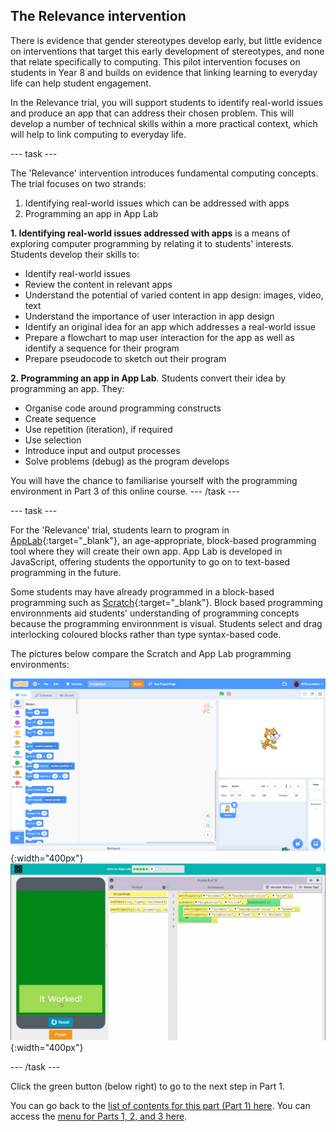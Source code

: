 ##  The Relevance intervention
There is evidence that gender stereotypes develop early, but little evidence on interventions that target this early development of stereotypes, and none that relate specifically to computing. This pilot intervention focuses on students in Year 8 and builds on evidence that linking learning to everyday life can help student engagement.

In the Relevance trial, you will support students to identify real-world issues and produce an app that can address their chosen problem. This will develop a number of technical skills within a more practical context, which will help to link computing to everyday life.

---  task ---

The 'Relevance' intervention introduces fundamental computing concepts. The trial focuses on two strands:
1. Identifying real-world issues which can be addressed with apps 
2. Programming an app in App Lab

**1. Identifying real-world issues addressed with apps** is a means of exploring computer programming by relating it to students' interests. Students develop their skills to:
+ Identify real-world issues
+ Review the content in relevant apps
+ Understand the potential of varied content in app design: images, video, text
+ Understand the importance of user interaction in app design
+ Identify an original idea for an app which addresses a real-world issue
+ Prepare a flowchart to map user interaction for the app as well as identify a sequence for their program
+ Prepare pseudocode to sketch out their program

**2. Programming an app in App Lab**. Students convert their idea by programming an app. They:
+ Organise code around programming constructs
+ Create sequence
+ Use repetition (iteration), if required
+ Use selection
+ Introduce input and output processes
+ Solve problems (debug) as the program develops

You will have the chance to familiarise yourself with the programming environment in Part 3 of this online course.
---  /task ---

---  task ---

For the 'Relevance' trial, students learn to program in [AppLab](https://code.org/educate/applab){:target="_blank"}, an age-appropriate, block-based programming tool where they will create their own app. App Lab is developed in JavaScript, offering students the opportunity to go on to text-based programming in the future.

Some students may have already programmed in a block-based programming such as [Scratch](https://scratch.mit.edu){:target="_blank"}. Block based programming environnments aid students' understanding of programming concepts because the programming environnment is visual. Students select and drag interlocking coloured blocks rather than type syntax-based code.

The pictures below compare the Scratch and App Lab programming environments:

![Scratch.png](images/relevance-Scratch.png){:width="400px"}
![Applab.png](images/relevance-AppLab.png){:width="400px"}

---  /task ---

Click the green button (below right) to go to the next step in Part 1.

You can go back to the [list of contents for this part (Part 1) here](https://projects.raspberrypi.org/en/projects/Year8-RelevanceTraining-Part1-GBICi4).
You can access the [menu for Parts 1, 2, and 3 here](https://projects.raspberrypi.org/en/pathways/year8-relevancetraining-gbici4).
